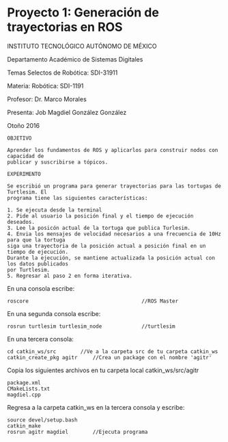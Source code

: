 # Proyecto 1: Generación de trayectorias en ROS

INSTITUTO TECNOLÓGICO AUTÓNOMO DE MÉXICO

Departamento Académico de Sistemas Digitales

Temas Selectos de Robótica: SDI-31911

Materia: Robótica: SDI-1191

Profesor: Dr. Marco Morales

Presenta: Job Magdiel González González

Otoño 2016

```
OBJETIVO

Aprender los fundamentos de ROS y aplicarlos para construir nodos con capacidad de
publicar y suscribirse a tópicos.
```

```
EXPERIMENTO

Se escribió un programa para generar trayectorias para las tortugas de Turtlesim. El
programa tiene las siguientes características:

1. Se ejecuta desde la terminal
2. Pide al usuario la posición final y el tiempo de ejecución deseados.
3. Lee la posicón actual de la tortuga que publica Turlesim.
4. Envia los mensajes de velocidad necesarios a una frecuencia de 10Hz para que la tortuga
siga una trayectoria de la posición actual a posición final en un tiempo de ejecución.
Durante la ejecución, se mantiene actualizada la posición actual con los datos publicados
por Turtlesim.
5. Regresar al paso 2 en forma iterativa.
```


En una consola escribe:
```
roscore                             		//ROS Master
```

En una segunda consola escribe:
```
rosrun turtlesim turtlesim_node     		//turtlesim

```

En una tercera consola:
```
cd catkin_ws/src		//Ve a la carpeta src de tu carpeta catkin_ws
catkin_create_pkg agitr		//Crea un package con el nombre 'agitr'
```

Copia los siguientes archivos en tu carpeta local catkin_ws/src/agitr
```
package.xml
CMakeLists.txt
magdiel.cpp
```

Regresa a la carpeta catkin_ws en la tercera consola y escribe:
```
source devel/setup.bash	
catkin_make
rosrun agitr magdiel		//Ejecuta programa
``` 

